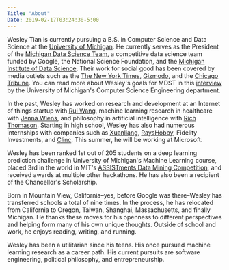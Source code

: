 ```yaml
---
Title: "About"
Date: 2019-02-17T03:24:30-5:00
---
```


Wesley Tian is currently pursuing a B.S. in Computer Science and Data Science at the [University of Michigan](https://umich.edu/). He currently serves as the President of the [Michigan Data Science Team](https://www.mdst.club/), a competitive data science team funded by Google, the National Science Foundation, and the [Michigan Institute of Data Science](https://midas.umich.edu/). Their work for social good has been covered by media outlets such as the [The New York Times](https://www.nytimes.com/2017/03/27/us/flint-water-lead-pipes.html?_r=0), [Gizmodo](https://gizmodo.com/google-is-helping-flint-prioritize-which-lead-pipes-nee-1774517926), and the [Chicago Tribune](https://www.chicagotribune.com/news/nationworld/midwest/ct-flint-water-app-20161211-story.html). You can read more about Wesley's goals for MDST in this [interview](http://eecs.umich.edu/eecs/about/articles/2018/mdst-2018.html) by the University of Michigan's Computer Science Engineering department.

In the past, Wesley has worked on research and development at an Internet of things startup with [Rui Wang](https://people.cs.umass.edu/~ruiwang/), machine learning research in healthcare with [Jenna Wiens](http://www-personal.umich.edu/~wiensj/), and philosophy in artificial intelligence with [Rich Thomason](http://web.eecs.umich.edu/~rthomaso/). Starting in high school, Wesley has also had numerous internships with companies such as [Xuanliang](http://www.dshine.com.cn/), [RaysHobby](https://rayshobby.net/wordpress/), Fidelity Investments, and [Clinc](https://clinc.com/). This summer, he will be working at Microsoft.

Wesley has been ranked 1st out of 205 students on a deep learning prediction challenge in University of Michigan's Machine Learning course, placed 3rd in the world in MIT's [ASSISTments Data Mining Competition](https://sites.google.com/view/assistmentsdatamining/data-mining-competition-2017/winners?authuser=0), and received awards at multiple other hackathons. He has also been a recipient of the Chancellor's Scholarship.

Born in Mountain View, California–yes, before Google was there–Wesley has transferred schools a total of nine times. In the process, he has relocated from California to Oregon, Taiwan, Shanghai, Massachusetts, and finally Michigan. He thanks these moves for his openness to different perspectives and helping form many of his own unique thoughts. Outside of school and work, he enjoys reading, writing, and running.

Wesley has been a utilitarian since his teens. His once pursued machine learning research as a career path. His current pursuits are software engineering, political philosophy, and entrepreneurship.